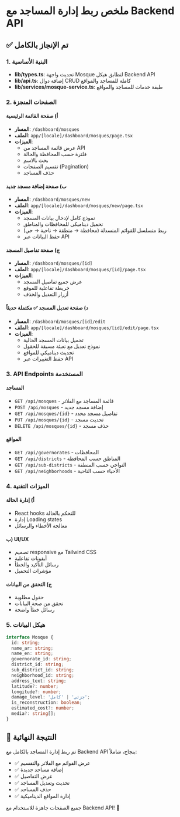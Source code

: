 # ملخص ربط إدارة المساجد مع Backend API

## ✅ تم الإنجاز بالكامل

### 1. البنية الأساسية
- **lib/types.ts**: تحديث واجهة Mosque لتطابق هيكل Backend API
- **lib/api.ts**: إضافة دوال CRUD كاملة للمساجد والمواقع
- **lib/services/mosque-service.ts**: طبقة خدمات للمساجد والمواقع

### 2. الصفحات المنجزة

#### أ) صفحة القائمة الرئيسية
- **المسار**: `/dashboard/mosques`
- **الملف**: `app/[locale]/dashboard/mosques/page.tsx`
- **الميزات**:
  - عرض قائمة المساجد من API
  - فلترة حسب المحافظة والحالة
  - بحث بالاسم
  - تقسيم الصفحات (Pagination)
  - حذف المساجد

#### ب) صفحة إضافة مسجد جديد
- **المسار**: `/dashboard/mosques/new`
- **الملف**: `app/[locale]/dashboard/mosques/new/page.tsx`
- **الميزات**:
  - نموذج كامل لإدخال بيانات المسجد
  - تحميل ديناميكي للمحافظات والمناطق
  - ربط متسلسل للقوائم المنسدلة (محافظة → منطقة → ناحية → حي)
  - حفظ البيانات عبر API

#### ج) صفحة تفاصيل المسجد
- **المسار**: `/dashboard/mosques/[id]`
- **الملف**: `app/[locale]/dashboard/mosques/[id]/page.tsx`
- **الميزات**:
  - عرض جميع تفاصيل المسجد
  - خريطة تفاعلية للموقع
  - أزرار التعديل والحذف

#### د) صفحة تعديل المسجد ✅ مكتملة حديثاً
- **المسار**: `/dashboard/mosques/[id]/edit`
- **الملف**: `app/[locale]/dashboard/mosques/[id]/edit/page.tsx`
- **الميزات**:
  - تحميل بيانات المسجد الحالية
  - نموذج تعديل مع تعبئة مسبقة للحقول
  - تحديث ديناميكي للمواقع
  - حفظ التغييرات عبر API

### 3. API Endpoints المستخدمة

#### المساجد
- `GET /api/mosques` - قائمة المساجد مع الفلاتر
- `POST /api/mosques` - إضافة مسجد جديد
- `GET /api/mosques/{id}` - تفاصيل مسجد محدد
- `PUT /api/mosques/{id}` - تحديث مسجد
- `DELETE /api/mosques/{id}` - حذف مسجد

#### المواقع
- `GET /api/governorates` - المحافظات
- `GET /api/districts` - المناطق حسب المحافظة
- `GET /api/sub-districts` - النواحي حسب المنطقة
- `GET /api/neighborhoods` - الأحياء حسب الناحية

### 4. الميزات التقنية

#### أ) إدارة الحالة
- React hooks للتحكم بالحالة
- إدارة Loading states
- معالجة الأخطاء والرسائل

#### ب) UI/UX
- تصميم responsive مع Tailwind CSS
- أيقونات تفاعلية
- رسائل التأكيد والخطأ
- مؤشرات التحميل

#### ج) التحقق من البيانات
- حقول مطلوبة
- تحقق من صحة البيانات
- رسائل خطأ واضحة

### 5. هيكل البيانات

```typescript
interface Mosque {
  id: string;
  name_ar: string;
  name_en: string;
  governorate_id: string;
  district_id: string;
  sub_district_id: string;
  neighborhood_id: string;
  address_text: string;
  latitude?: number;
  longitude?: number;
  damage_level: 'جزئي' | 'كامل';
  is_reconstruction: boolean;
  estimated_cost?: number;
  media?: string[];
}
```

## 🎯 النتيجة النهائية

تم ربط إدارة المساجد بالكامل مع Backend API بنجاح، شاملاً:
- ✅ عرض القوائم مع الفلاتر والتقسيم
- ✅ إضافة مساجد جديدة
- ✅ عرض التفاصيل
- ✅ تحديث وتعديل المساجد
- ✅ حذف المساجد
- ✅ إدارة المواقع الديناميكية

جميع الصفحات جاهزة للاستخدام مع Backend API! 🚀
